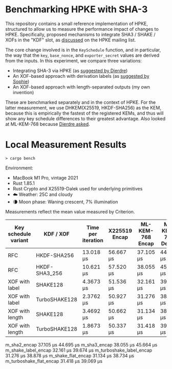 Benchmarking HPKE with SHA-3
============================

This repository contains a small reference implementation of HPKE, structured to
allow us to measure the performance impact of changes to HPKE.  Specifically,
proposed mechanisms to integrate SHA3 / SHAKE / XOFs in the "KDF" slot, as
[discussed] on the HPKE mailing list.

The core change involved is in the `KeySchedule` function, and in particular,
the way that the `key`, `base_nonce`, and `exporter_secret` values are derived
from the inputs.  In this experiment, we compare three variations:

* Integrating SHA-3 via HPKE (as [suggested by Dierdre])
* An XOF-based approach with derivation labels (as [suggested by Sophie])
* An XOF-based approach with length-separated outputs (my own invention)

These are benchmarked separately and in the context of HPKE.  For the latter
measurement, we use DHKEM(X25519, HKDF-SHA256) as the KEM, because this is
empirically the fastest of the registered KEMs, and thus will show any key
schedule differences to their greatest advantage.  Also looked at ML-KEM-768
because [Dierdre asked].

# Local Measurement Results

```
> cargo bench
```

Environment:

* MacBook M1 Pro, vintage 2021
* Rust 1.85.1
* Rust Crypto and X25519-Dalek used for underlying primitives
* ☁️  Weather: 25C and cloudy 
* 🌘 Moon phase: Waning crescent, 7% illumination

Measurements reflect the mean value measured by Criterion.

| Key schedule variant | KDF / XOF      | Time per iteration | X225519 Encap | ML-KEM-768 Encap | ML-KEM-768 Decap |
|----------------------|----------------|--------------------|---------------|------------------|------------------|
| RFC                  | HKDF-SHA256    | 13.018 µs          | 56.667 µs     | 37.105 µs        | 44.695 µs        |
| RFC                  | HKDF-SHA3\_256 | 10.621 µs          | 57.520 µs     | 38.055 µs        | 45.664 µs        |
| XOF with label       | SHAKE128       | 4.3673 µs          | 51.536 µs     | 32.161 µs        | 39.674 µs        |
| XOF with label       | TurboSHAKE128  | 2.3762 µs          | 50.927 µs     | 31.276 µs        | 38.878 µs        |
| XOF with length      | SHAKE128       | 3.4692 µs          | 50.662 µs     | 31.134 µs        | 38.734 µs        |
| XOF with length      | TurboSHAKE128  | 1.8673 µs          | 50.337 µs     | 31.418 µs        | 39.069 µs        |


m_sha2_encap              37.105 µs 44.695 µs
m_sha3_encap              38.055 µs 45.664 µs
m_shake_label_encap       32.161 µs 39.674 µs
m_turboshake_label_encap  31.276 µs 38.878 µs
m_shake_flat_encap        31.134 µs 38.734 µs
m_turboshake_flat_encap   31.418 µs 39.069 µs


[discussed]: https://mailarchive.ietf.org/arch/msg/cfrg/zwpQRXtlqnPC0QzJ1-pNbz5ohcM/
[suggested by Dierdre]: https://datatracker.ietf.org/doc/draft-connolly-cfrg-sha3-hpke
[suggested by Sophie]: https://mailarchive.ietf.org/arch/msg/cfrg/3RzIoQs0u5aw-uywoQQoY2gJtbM/
[Dierdre asked]: https://mailarchive.ietf.org/arch/msg/cfrg/hUUdjQYZt0ZRwGTAAhlt7UkK25Q/
